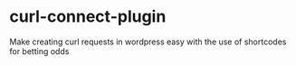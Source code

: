 # curl-connect-plugin

Make creating curl requests in wordpress easy with the use of shortcodes for betting odds
